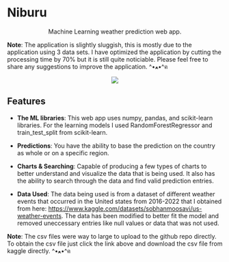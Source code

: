 # Niburu

<p align="center">
Machine Learning weather prediction web app.

**Note**: The application is slightly sluggish, this is mostly due to the application using 3 data sets. I have optimized the application by cutting the processing time by 70% but it is still quite noticiable. Please feel free to share any suggestions to improve the application. ^•ﻌ•^ฅ

<p align="center">
<img src="./assets/Image 11-3-23 at 5.50 PM.jpg"/>
 </p>
</p>

## Features

- **The ML libraries**: This web app uses numpy, pandas, and scikit-learn libraries. For the learning models I used RandomForestRegressor and train_test_split from scikit-learn.

- **Predictions**: You have the ability to base the prediction on the country as whole or on a specific region.

- **Charts & Searching**: Capable of producing a few types of charts to better understand and visualize the data that is being used. It also has the ability to search through the data and find valid prediction entries.

- **Data Used**: The data being used is from a dataset of different weather events that occurred in the United states from 2016-2022 that I obtained from here: https://www.kaggle.com/datasets/sobhanmoosavi/us-weather-events. The data has been modified to better fit the model and removed uneccessary entries like null values or data that was not used.

**Note**: The csv files were way to large to upload to the github repo directly. To obtain the csv file just click the link above and download the csv file from kaggle directly. ^•ﻌ•^ฅ
